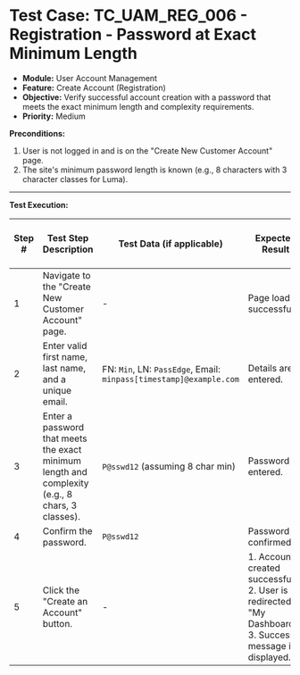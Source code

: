 # Test Case: TC_UAM_REG_006 - Registration - Password at Exact Minimum Length

* **Module:** User Account Management
* **Feature:** Create Account (Registration)
* **Objective:** Verify successful account creation with a password that meets the exact minimum length and complexity requirements.
* **Priority:** Medium

**Preconditions:**
1.  User is not logged in and is on the "Create New Customer Account" page.
2.  The site's minimum password length is known (e.g., 8 characters with 3 character classes for Luma).

---
**Test Execution:**

| Step # | Test Step Description                                                                 | Test Data (if applicable)                                     | Expected Result                                                                                                                               | Actual Result (during execution) | Status (during execution) | Notes (during execution) |
|--------|---------------------------------------------------------------------------------------|---------------------------------------------------------------|-----------------------------------------------------------------------------------------------------------------------------------------------|----------------------------------|---------------------------|--------------------------|
| 1      | Navigate to the "Create New Customer Account" page.                                   | -                                             | Page loads successfully.                                                                                                                      |                                  |                           |                          |
| 2      | Enter valid first name, last name, and a unique email.                                | FN: `Min`, LN: `PassEdge`, Email: `minpass[timestamp]@example.com` | Details are entered.                                                                                                                          |                                  |                           |                          |
| 3      | Enter a password that meets the exact minimum length and complexity (e.g., 8 chars, 3 classes). | `P@sswd12` (assuming 8 char min)              | Password entered.                                                                                                                             |                                  |                           |                          |
| 4      | Confirm the password.                                                                 | `P@sswd12`                                                    | Password confirmed.                                                                                                                           |                                  |                           |                          |
| 5      | Click the "Create an Account" button.                                                 | -                                                             | 1. Account is created successfully. <br> 2. User is redirected to "My Dashboard". <br> 3. Success message is displayed.                       |                                  |                           |                          |
